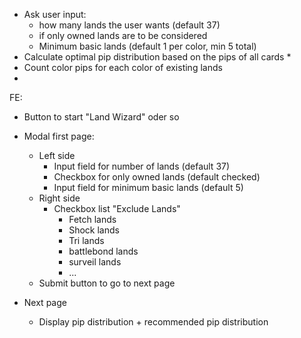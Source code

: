 * Ask user input:
    * how many lands the user wants (default 37)
    * if only owned lands are to be considered
    * Minimum basic lands (default 1 per color, min 5 total)
* Calculate optimal pip distribution based on the pips of all cards
    * 
* Count color pips for each color of existing lands
* 














FE:

* Button to start "Land Wizard" oder so

* Modal first page:
    * Left side
        * Input field for number of lands (default 37)
        * Checkbox for only owned lands (default checked)
        * Input field for minimum basic lands (default 5)
    * Right side
        * Checkbox list "Exclude Lands"
            * Fetch lands
            * Shock lands
            * Tri lands
            * battlebond lands
            * surveil lands
            * ...
    * Submit button to go to next page

* Next page
    * Display pip distribution + recommended pip distribution
    
